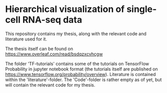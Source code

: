 # Hierarchical visualization of single-cell RNA-seq data

This repository contains my thesis, along with 
the relevant code and literature used for it. 

The thesis itself can be found on 
https://www.overleaf.com/read/bsdqzxcvhcgw

The folder 'TF-tutorials' contains some of the tutorials on TensorFlow 
Probability in jupyter notebook format (the tutorials itself are published on https://www.tensorflow.org/probability/overview). Literature is contained within 
the 'literature'-folder.
The 'Code'-folder is rather empty as of yet, but will contain the 
relevant code for my thesis.

